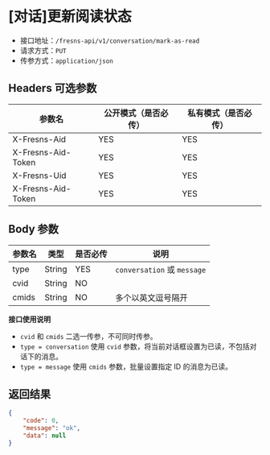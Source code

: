 # [对话]更新阅读状态

- 接口地址：`/fresns-api/v1/conversation/mark-as-read`
- 请求方式：`PUT`
- 传参方式：`application/json`

## Headers 可选参数

| 参数名 | 公开模式（是否必传） | 私有模式（是否必传） |
| --- | --- | --- |
| X-Fresns-Aid | YES | YES |
| X-Fresns-Aid-Token | YES | YES |
| X-Fresns-Uid | YES | YES |
| X-Fresns-Aid-Token | YES | YES |

## Body 参数

| 参数名 | 类型 | 是否必传 | 说明 |
| --- | --- | --- | --- |
| type | String | YES | `conversation` 或 `message` |
| cvid | String | NO |  |
| cmids | String | NO | 多个以英文逗号隔开 |

**接口使用说明**

- `cvid` 和 `cmids` 二选一传参，不可同时传参。
- `type = conversation` 使用 `cvid` 参数，将当前对话框设置为已读，不包括对话下的消息。
- `type = message` 使用 `cmids` 参数，批量设置指定 ID 的消息为已读。

## 返回结果

```json
{
    "code": 0,
    "message": "ok",
    "data": null
}
```
